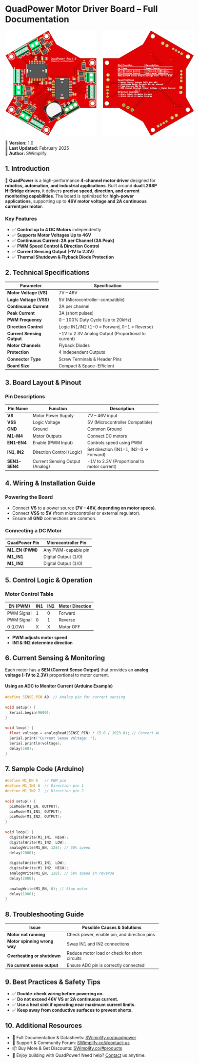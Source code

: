 # **QuadPower Motor Driver Board – Full Documentation**  

<div style="display: flex; gap: 20px;">
  <img src="../images/quadpower-front-500x578.png" alt="QuadPower Board" width="300">
  <img src="../images/quadpower-back-500x578.png" alt="QuadPower Board" width="300">
</div>

📌 **Version:** 1.0  
📆 **Last Updated:** February 2025  
📢 **Author:** SWimplify

## **1. Introduction**
🚀 **QuadPower** is a high-performance **4-channel motor driver** designed for **robotics, automation, and industrial applications**. Built around **dual L298P H-Bridge drivers**, it delivers **precise speed, direction, and current monitoring capabilities**. The board is optimized for **high-power applications**, supporting up to **46V motor voltage and 2A continuous current per motor**.

### **Key Features**  
- ✅ **Control up to 4 DC Motors** independently  
- ✅ **Supports Motor Voltages Up to 46V**  
- ✅ **Continuous Current: 2A per Channel (3A Peak)**  
- ✅ **PWM Speed Control & Direction Control**  
- ✅ **Current Sensing Output (-1V to 2.3V)**  
- ✅ **Thermal Shutdown & Flyback Diode Protection**

## **2. Technical Specifications**  

| **Parameter**              | **Specification**                                   |
|----------------------------|-----------------------------------------------------|
| **Motor Voltage (VS)**     | 7V – 46V                                            |
| **Logic Voltage (VSS)**    | 5V (Microcontroller-compatible)                 |
| **Continuous Current**     | 2A per channel                                      |
| **Peak Current**           | 3A (short pulses)                                   |
| **PWM Frequency**          | 0 – 100% Duty Cycle (Up to 20kHz)                   |
| **Direction Control**      | Logic IN1/IN2 (1-0 = Forward, 0-1 = Reverse)        |
| **Current Sensing Output** | -1V to 2.3V Analog Output (Proportional to current) |
| **Motor Channels**         | Flyback Diodes                                      |
| **Protection**             | 4 Independent Outputs                               |
| **Connector Type**         | Screw Terminals & Header Pins                       |
| **Board Size**             | Compact & Space-Efficient                           |

## **3. Board Layout & Pinout**  

### **Pin Descriptions**  

| **Pin Name**  | **Function**                    | **Description**                             |
|---------------|---------------------------------|---------------------------------------------|
| **VS**        | Motor Power Supply              | 7V – 46V input                              |
| **VSS**       | Logic Voltage                   | 5V (Microcontroller Compatible)             |
| **GND**       | Ground                          | Common Ground                               |
| **M1–M4**     | Motor Outputs                   | Connect DC motors                           |
| **EN1–EN4**   | Enable (PWM Input)              | Controls speed using PWM                    |
| **IN1, IN2**  | Direction Control (Logic)       | Set direction (IN1=1, IN2=0 → Forward)      |
| **SEN1–SEN4** | Current Sensing Output (Analog) | -1V to 2.3V (Proportional to motor current) |

## **4. Wiring & Installation Guide**  

### **Powering the Board**
- Connect **VS** to a power source **(7V – 46V, depending on motor specs)**.  
- Connect **VSS** to **5V** (from microcontroller or external regulator).  
- Ensure all **GND** connections are common.  

### **Connecting a DC Motor**
| **QuadPower Pin** | **Microcontroller Pin** |
|-------------------|-------------------------|
| **M1_EN (PWM)**   | Any PWM-capable pin     |
| **M1_IN1**        | Digital Output (1/0)    |
| **M1_IN2**        | Digital Output (1/0)    |

## **5. Control Logic & Operation**  

### **Motor Control Table**
| **EN (PWM)** | **IN1** | **IN2** | **Motor Direction** |
|--------------|---------|---------|---------------------|
| PWM Signal   | 1       | 0       | Forward             |
| PWM Signal   | 0       | 1       | Reverse             |
| 0 (LOW)      | X       | X       | Motor OFF           |

- **PWM adjusts motor speed**  
- **IN1 & IN2 determine direction**  

## **6. Current Sensing & Monitoring**  

Each motor has a **SEN (Current Sense Output)** that provides an **analog voltage (-1V to 2.3V)** proportional to motor current.

#### **Using an ADC to Monitor Current (Arduino Example)**  

```cpp
#define SENSE_PIN A0  // Analog pin for current sensing

void setup() {
  Serial.begin(9600);
}

void loop() {
  float voltage = analogRead(SENSE_PIN) * (5.0 / 1023.0); // Convert ADC to voltage
  Serial.print("Current Sense Voltage: ");
  Serial.println(voltage);
  delay(500);
}
```

## **7. Sample Code (Arduino)**

```cpp
#define M1_EN 5   // PWM pin
#define M1_IN1 6  // Direction pin 1
#define M1_IN2 7  // Direction pin 2

void setup() {
  pinMode(M1_EN, OUTPUT);
  pinMode(M1_IN1, OUTPUT);
  pinMode(M1_IN2, OUTPUT);
}

void loop() {
  digitalWrite(M1_IN1, HIGH);
  digitalWrite(M1_IN2, LOW);
  analogWrite(M1_EN, 128); // 50% speed
  delay(2000);

  digitalWrite(M1_IN1, LOW);
  digitalWrite(M1_IN2, HIGH);
  analogWrite(M1_EN, 128); // 50% speed in reverse
  delay(2000);

  analogWrite(M1_EN, 0); // Stop motor
  delay(1000);
}
```

## **8. Troubleshooting Guide**

| **Issue**                    | **Possible Causes & Solutions**               |
|------------------------------|-----------------------------------------------|
| **Motor not running**        | Check power, enable pin, and direction pins   |
| **Motor spinning wrong way** | Swap IN1 and IN2 connections                  |
| **Overheating or shutdown**  | Reduce motor load or check for short circuits |
| **No current sense output**  | Ensure ADC pin is correctly connected         |

## **9. Best Practices & Safety Tips**

- ✅ **Double-check wiring before powering on.**  
- ✅ **Do not exceed 46V VS or 2A continuous current.**  
- ✅ **Use a heat sink if operating near maximum current limits.**  
- ✅ **Keep away from conductive surfaces to prevent shorts.**

## **10. Additional Resources**

- 📖 Full Documentation & Datasheets: [SWimplify.co/quadpower](https://www.swimplify.co/prduct.php)
- 💬 Support & Community Forum: [SWimplify.co/#contact-us](https://www.swimplify.co/#contact-us)
- 📦 Buy More & Get Discounts: [SWimplify.co/#products](https://www.swimplify.co/#products)
- 🚀 Enjoy building with QuadPower! Need help? [Contact](https://www.swimplify.co/#contact-us) us anytime.